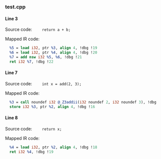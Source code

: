 ### test.cpp

#### Line 3
Source code: `    return a + b;`

Mapped IR code:
```llvm
  %5 = load i32, ptr %3, align 4, !dbg !19
  %6 = load i32, ptr %4, align 4, !dbg !20
  %7 = add nsw i32 %5, %6, !dbg !21
  ret i32 %7, !dbg !22
```

#### Line 7
Source code: `    int x = add(2, 3);`

Mapped IR code:
```llvm
  %3 = call noundef i32 @_Z3addii(i32 noundef 2, i32 noundef 3), !dbg !17
  store i32 %3, ptr %2, align 4, !dbg !16
```

#### Line 8
Source code: `    return x;`

Mapped IR code:
```llvm
  %4 = load i32, ptr %2, align 4, !dbg !18
  ret i32 %4, !dbg !19
```

